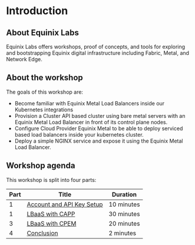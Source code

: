 # Introduction

## About Equinix Labs

Equinix Labs offers workshops, proof of concepts, and tools for exploring and bootstrapping Equinix digital infrastructure including Fabric, Metal, and Network Edge.

## About the workshop

The goals of this workshop are:

- Become familiar with Equinix Metal Load Balancers inside our Kubernetes integrations
- Provision a Cluster API based cluster using bare metal servers with an Equinix Metal Load Balancer in front of its control plane nodes.
- Configure Cloud Provider Equinix Metal to be able to deploy serviced based load balancers inside your kubernetes cluster.
- Deploy a simple NGINX service and expose it using the Equinix Metal Load Balancer.

## Workshop agenda

This workshop is split into four parts:

<!-- TEMPLATE USER: rename part filenames and titles below to match the titles within part files -->

| Part | Title                                                     | Duration   |
| ---- | --------------------------------------------------------- | ---------- |
| 1    | [Account and API Key Setup](./parts/1-account-api-key.md) | 10 minutes |
| 1    | [LBaaS with CAPP](./parts/2-deploy-cluster.md)            | 30 minutes |
| 3    | [LBaaS with CPEM](./parts/3-deploy-app.md)                | 20 minutes |
| 4    | [Conclusion](./parts/conclusion.md)                       | 2 minutes  |
